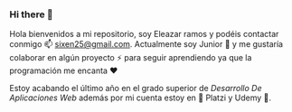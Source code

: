 ### Hi there 👋
Hola bienvenidos a mi repositorio, soy Eleazar ramos y podéis contactar conmigo 📫 sixen25@gmail.com.
Actualmente soy Junior 🌱 y me gustaría colaborar en algún proyecto ⚡ para seguir aprendiendo ya que la programación me encanta :heart: 

Estoy acabando el último año en el grado superior de *Desarrollo De Aplicaciones Web* además por mi cuenta estoy en :high_brightness: Platzi y  Udemy :high_brightness:.

<!--
**EleazarRC/EleazarRc** is a ✨ _special_ ✨ repository because its `README.md` (this file) appears on your GitHub profile.

Here are some ideas to get you started:

- 🔭 I’m currently working on ...
- 🌱 I’m currently learning ...
- 👯 I’m looking to collaborate on ...
- 🤔 I’m looking for help with ...
- 💬 Ask me about ...
- 📫 How to reach me: ...
- 😄 Pronouns: ...
- ⚡ Fun fact: ...
-->
